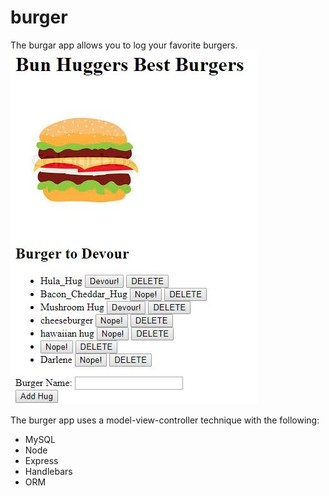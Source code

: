 # burger
The burgar app allows you to log your favorite burgers.
	![burger](image/burger.JPG)

The burger app uses a model-view-controller technique with the following:
- MySQL
- Node
- Express
- Handlebars
- ORM 

